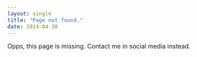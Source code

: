 ```yaml
---
layout: single
title: "Page not found."
date: 2014-04-30
---
```

Opps, this page is missing. Contact me in social media instead.

